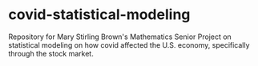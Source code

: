 # covid-statistical-modeling
Repository for Mary Stirling Brown's Mathematics Senior Project on statistical modeling on how covid affected the U.S. economy, specifically through the stock market. 
